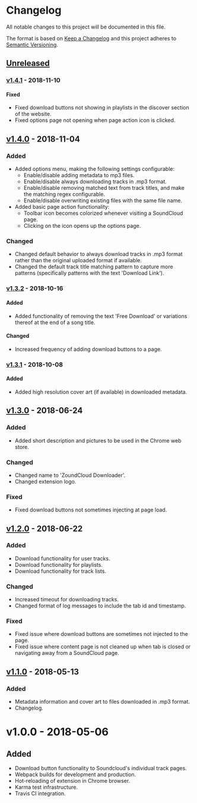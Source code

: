 # Changelog
All notable changes to this project will be documented in this file.

The format is based on [Keep a Changelog](http://keepachangelog.com/en/1.0.0/)
and this project adheres to [Semantic Versioning](http://semver.org/spec/v2.0.0.html).

## [Unreleased]

### [v1.4.1] - 2018-11-10
#### Fixed
- Fixed download buttons not showing in playlists in the discover section of the website.
- Fixed options page not opening when page action icon is clicked.

## [v1.4.0] - 2018-11-04
### Added
- Added options menu, making the following settings configurable:
  - Enable/disable adding metadata to mp3 files.
  - Enable/disable always downloading tracks in .mp3 format.
  - Enable/disable removing matched text from track titles, and make the matching regex configurable.
  - Enable/disable overwriting existing files with the same file name.
- Added basic page action functionality:
  - Toolbar icon becomes colorized whenever visiting a SoundCloud page.
  - Clicking on the icon opens up the options page.

### Changed
- Changed default behavior to always download tracks in .mp3 format rather than the original uploaded format if available.
- Changed the default track title matching pattern to capture more patterns (specifically patterns with the text 'Download Link').

### [v1.3.2] - 2018-10-16
#### Added
- Added functionality of removing the text 'Free Download' or variations thereof at the end of a song title.

#### Changed
- Increased frequency of adding download buttons to a page.

### [v1.3.1] - 2018-10-08
#### Added
- Added high resolution cover art (if available) in downloaded metadata.

## [v1.3.0] - 2018-06-24
### Added
- Added short description and pictures to be used in the Chrome web store.

### Changed
- Changed name to 'ZoundCloud Downloader'.
- Changed extension logo.

### Fixed
- Fixed download buttons not sometimes injecting at page load.

## [v1.2.0] - 2018-06-22
### Added
- Download functionality for user tracks.
- Download functionality for playlists.
- Download functionality for track lists.

### Changed
- Increased timeout for downloading tracks.
- Changed format of log messages to include the tab id and timestamp.

### Fixed
- Fixed issue where download buttons are sometimes not injected to the page.
- Fixed issue where content page is not cleaned up when tab is closed or navigating away from a SoundCloud page.

## [v1.1.0] - 2018-05-13
### Added
- Metadata information and cover art to files downloaded in .mp3 format.
- Changelog.

# v1.0.0 - 2018-05-06
## Added
- Download button functionality to Soundcloud's individual track pages.
- Webpack builds for development and production.
- Hot-reloading of extension in Chrome browser.
- Karma test infrastructure.
- Travis CI integration.

[Unreleased]: https://github.com/xtangle/zoundcloud/compare/v1.4.1...HEAD
[v1.4.1]: https://github.com/xtangle/zoundcloud/compare/v1.4.0...v1.4.1
[v1.4.0]: https://github.com/xtangle/zoundcloud/compare/v1.3.2...v1.4.0
[v1.3.2]: https://github.com/xtangle/zoundcloud/compare/v1.3.1...v1.3.2
[v1.3.1]: https://github.com/xtangle/zoundcloud/compare/v1.3.0...v1.3.1
[v1.3.0]: https://github.com/xtangle/zoundcloud/compare/v1.2.0...v1.3.0
[v1.2.0]: https://github.com/xtangle/zoundcloud/compare/v1.1.0...v1.2.0
[v1.1.0]: https://github.com/xtangle/zoundcloud/compare/v1.0.0...v1.1.0
